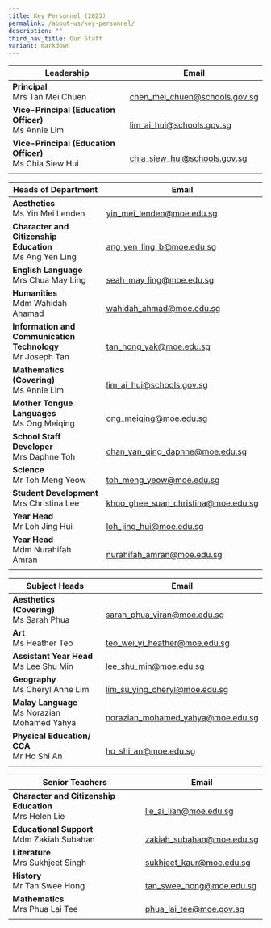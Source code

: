 ```yaml
---
title: Key Personnel (2023)
permalink: /about-us/key-personnel/
description: ""
third_nav_title: Our Staff
variant: markdown
---
```

| Leadership | Email  |
|---|---|
| **Principal**  <br>Mrs Tan Mei Chuen  | <br>[chen_mei_chuen@schools.gov.sg](mailto:chen_mei_chuen@schools.gov.sg)  |
| **Vice-Principal (Education Officer)** <br>Ms Annie Lim  | <br>[lim_ai_hui@schools.gov.sg](mailto:lim_ai_hui@schools.gov.sg)  |
| **Vice-Principal (Education Officer)** <br>Ms Chia Siew Hui   | <br>[chia_siew_hui@schools.gov.sg](mailto:chia_siew_hui@schools.gov.sg)  |
|   |   |

| Heads of Department| Email  |
|---|---|
| **Aesthetics** <br>Ms Yin Mei Lenden  | <br>[yin_mei_lenden@moe.edu.sg](mailto:yin_mei_lenden@moe.edu.sg)  |
| **Character and Citizenship Education**  <br>Ms Ang Yen Ling  | <br>[ang_yen_ling_b@moe.edu.sg](mailto:ang_yen_ling@moe.edu.sg)  |
| **English Language**  <br>Mrs Chua May Ling  | <br>[seah_may_ling@moe.edu.sg](mailto:seah_may_ling@moe.edu.sg)  |
| **Humanities**  <br>Mdm Wahidah Ahamad  | <br>[wahidah_ahmad@moe.edu.sg](mailto:wahidah_ahmad@moe.edu.sg)  |
| **Information and Communication Technology**  <br>Mr Joseph Tan  | <br>[tan_hong_yak@moe.edu.sg](mailto:tan_hong_yak@moe.edu.sg)  |
| **Mathematics (Covering)**  <br>Ms Annie Lim  | <br>[lim_ai_hui@schools.gov.sg](mailto:lim_ai_hui@schools.gov.sg)  |
| **Mother Tongue Languages**  <br> Ms Ong Meiqing  | <br>[ong_meiqing@moe.edu.sg](mailto:ong_meiqing@moe.edu.sg)  |
| **School Staff Developer**  <br>Mrs Daphne Toh  | <br>[chan_yan_qing_daphne@moe.edu.sg](mailto:chan_yan_qing_daphne@moe.edu.sg)  |
| **Science**  <br>Mr Toh Meng Yeow  | <br>[toh\_meng\_yeow@moe.edu.sg](mailto:toh_meng_yeow@moe.edu.sg)  |
| **Student Development**<br>Mrs Christina Lee  | <br>[khoo_ghee_suan_christina@moe.edu.sg](mailto:khoo_ghee_suan_christina@moe.edu.sg)  |
| **Year Head**<br>Mr Loh Jing Hui  | <br>[loh\_jing\_hui@moe.edu.sg](mailto:loh_jing_hui@moe.edu.sg)  |
| **Year Head**  <br>Mdm Nurahifah Amran  | <br>[nurahifah\_amran@moe.edu.sg](mailto:nurahifah_amran@moe.edu.sg)  |
|   |   |

| Subject Heads | Email  |
|---|---|
| **Aesthetics (Covering)**<br>Ms Sarah Phua  | <br>[sarah\_phua\_yiran@moe.edu.sg](mailto:sarah_phua_yiran@moe.edu.sg)  |
| **Art**<br>Ms Heather Teo  | <br>[teo_wei_yi_heather@moe.edu.sg](mailto:teo_wei_yi_heather@moe.edu.sg)  |
| **Assistant Year Head**<br>Ms Lee Shu Min  | <br>[lee\_shu\_min@moe.edu.sg](mailto:lee_shu_min@moe.edu.sg)  |
| **Geography**<br>Ms Cheryl Anne Lim  | <br>[lim\_su\_ying\_cheryl@moe.edu.sg](mailto:lim_su_ying_cheryl@moe.edu.sg)  |
| **Malay Language**<br>Ms Norazian Mohamed Yahya  | <br>[norazian\_mohamed\_yahya@moe.edu.sg](mailto:norazian_mohamed_yahya@moe.edu.sg)  |
| **Physical Education/ CCA**<br>Mr Ho Shi An  | <br>[ho\_shi\_an@moe.edu.sg](mailto:ho_shi_an@moe.edu.sg)  |
|   |   |

| Senior Teachers | Email  |
|---|---|
| **Character and Citizenship Education**<br>Mrs Helen Lie  | <br>[lie\_ai\_lian@moe.edu.sg](mailto:lie_ai_lian@moe.edu.sg)  |
| **Educational Support**<br>Mdm Zakiah Subahan  | <br>[zakiah\_subahan@moe.edu.sg](mailto:zakiah_subahan@moe.edu.sg)  |
| **Literature**<br>Mrs Sukhjeet Singh  | <br>[sukhjeet\_kaur@moe.edu.sg](mailto:sukhjeet_kaur@moe.edu.sg)  |
| **History**<br>Mr Tan Swee Hong  | <br>[tan\_swee\_hong@moe.edu.sg](mailto:tan_swee_hong@moe.edu.sg)  |
|**Mathematics**<br>Mrs Phua Lai Tee |<br>[phua_lai_tee@moe.gov.sg](mailto:phua_lai_tee@moe.gov.sg) |
|   |   |
